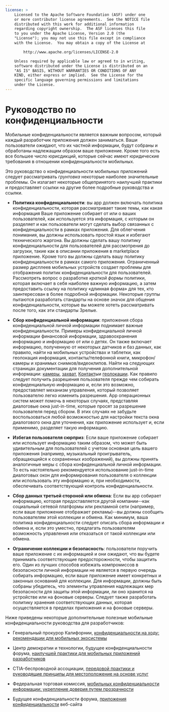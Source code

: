 ```yaml
---
license: >
    Licensed to the Apache Software Foundation (ASF) under one
    or more contributor license agreements.  See the NOTICE file
    distributed with this work for additional information
    regarding copyright ownership.  The ASF licenses this file
    to you under the Apache License, Version 2.0 (the
    "License"); you may not use this file except in compliance
    with the License.  You may obtain a copy of the License at

        http://www.apache.org/licenses/LICENSE-2.0

    Unless required by applicable law or agreed to in writing,
    software distributed under the License is distributed on an
    "AS IS" BASIS, WITHOUT WARRANTIES OR CONDITIONS OF ANY
    KIND, either express or implied.  See the License for the
    specific language governing permissions and limitations
    under the License.
---
```


# Руководство по конфиденциальности

Мобильные конфиденциальности является важным вопросом, который каждый разработчик приложения должен заниматься. Ваши пользователи ожидают, что их частной информации, будут собраны и обработаны надлежащим образом ваше приложение. Кроме того есть все большее число юрисдикций, которые сейчас имеют юридические требования в отношении конфиденциальности мобильных.

Это руководство о конфиденциальности мобильных приложений следует рассматривать *грунтовка* некоторые наиболее значительные проблемы. Он излагает некоторые общепринятого наилучшей практики и предоставляет ссылки на другие более подробные руководства и ссылки.

*   **Политика конфиденциальности**: вы app должен включать политика конфиденциальности, которая рассматривает такие темы, как какая информация Ваше приложение собирает от или о ваших пользователей, как используется эта информация, с которым он разделяет и как пользователи могут сделать выбор связанных с конфиденциальности в рамках приложения. Для облегчения понимания, вы должны использовать простой язык и избегают технического жаргона. Вы должны сделать вашу политику конфиденциальности для пользователей для рассмотрения до загрузки, такие как в описании приложения в marketplace приложение. Кроме того вы должны сделать вашу политику конфиденциальности в рамках самого приложения. Ограниченный размер дисплеев мобильных устройств создает проблемы для отображения политик конфиденциальности для пользователей. Рассмотреть вопрос о разработке *краткой формы* политики, которая включает в себя наиболее важную информацию, а затем предоставить ссылку на политику «длинная форма» для тех, кто заинтересован в более подробной информации. Некоторые группы пытаются разработать стандарты на основе значок для общения конфиденциальности, которые вы можете хотеть рассматривать после того, как эти стандарты Зрелые.

*   **Сбор конфиденциальной информации**: приложения сбора конфиденциальной личной информации поднимает важные конфиденциальности. Примеры конфиденциальной личной информации финансовой информации, здравоохранения информацию и информацию от или о детях. Он также включает информацию, полученную от некоторых датчиков и баз данных, как правило, найти на мобильных устройствах и таблетки, как геолокация информация, контакты/телефонной книги, микрофон/камеры и хранимых снимков/видеоклипов. Найти на следующих страницах документации для получения дополнительной информации: [камеры][1], [захват][2], [<a href="../../../cordova/contacts/Contact/contact.html">Контакт</a>ы][3]и [геолокации][4]. Как правило следует получить разрешения пользователя прежде чем собирать конфиденциальную информацию и, если это возможно, предоставляет механизм управления, который позволяет пользователю легко изменить разрешения. App операционных систем может помочь в некоторых случаях, представляя диалоговые окна just-in-time, которые просят за разрешение пользователя перед сбором. В этих случаях не забудьте воспользоваться любой возможностью для настройки текста окна диалогового окна для уточнения, как приложение использует и, если применимо, разделяет такую информацию.

*   **Избегая пользователя сюрприз**: Если ваше приложение собирает или использует информацию таким образом, что может быть удивительным для пользователей с учетом основная цель вашего приложения (например, музыкальный проигрыватель, обращающийся к сохраненных изображений), вы должны принять аналогичные меры с сбора конфиденциальной личной информации. То есть настоятельно рекомендуется использование just-in-time диалоговых окон для информирования пользователя о коллекции или использовать эту информацию и, при необходимости, обеспечивать соответствующий контроль конфиденциальности.

*   **Сбор данных третьей стороной или обмена**: Если вы app собирает информацию, которая предоставляется другой компании--как социальный сетевой платформы или рекламной сети (например, если ваше приложение отображает рекламы)--вы должны сообщить пользователям этой коллекции и обмена. Как минимум, ваша политика конфиденциальности следует описать сбора информации и обмена и, если это уместно, предлагать пользователям возможность управления или отказаться от такой коллекции или обмена.

*   **Ограничение коллекции и безопасность**: пользователи поручить ваше приложение с их информацией и они ожидают, что вы будете принимать соответствующие предосторожности, чтобы защитить его. Один из лучших способов избежать компромиссов в безопасности личной информации не является в первую очередь собирать информацию, если ваше приложение имеет конкретных и законных оснований для коллекции. Для информации, должны быть собраны убедитесь, что элементы управления надлежащих мер безопасности для защиты этой информации, ли оно хранится на устройстве или на фоновые серверы. Следует также разработать политику хранения соответствующих данных, которая осуществляется в пределах приложения и на фоновые серверы.

 [1]: cordova_camera_camera.md.html
 [2]: cordova_media_capture_capture.md.html
 [3]: cordova_contacts_contacts.md.html
 [4]: cordova_geolocation_geolocation.md.html

Ниже приведены некоторые дополнительные полезные мобильные конфиденциальности руководства для разработчиков:

*   Генеральный прокурор Калифорнии, [конфиденциальности на ходу: рекомендации для мобильных экосистемы][5]

*   Центр демократии и технологии, будущее конфиденциальности форума, [наилучшей практики для мобильных приложений разработчиков][6]

*   CTIA-беспроводной ассоциации, [передовой практики и руководящие принципы для местоположение на основе услуг][7]

*   Федеральная торговая комиссия, [мобильных конфиденциальности информации: укрепление доверия путем прозрачности][8]

*   Будущее конфиденциальности форума, [приложения конфиденциальности][9] веб-сайта

 [5]: http://oag.ca.gov/sites/all/files/pdfs/privacy/privacy_on_the_go.pdf
 [6]: http://www.futureofprivacy.org/wp-content/uploads/Best-Practices-for-Mobile-App-Developers_Final.pdf
 [7]: http://www.ctia.org/business_resources/wic/index.cfm/AID/11300
 [8]: http://www.ftc.gov/os/2013/02/130201mobileprivacyreport.pdf
 [9]: http://www.applicationprivacy.org